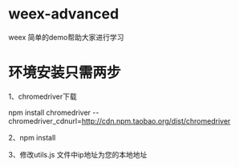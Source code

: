 # weex-advanced
weex 简单的demo帮助大家进行学习

# 环境安装只需两步

1、chromedriver下载

npm install chromedriver --chromedriver_cdnurl=http://cdn.npm.taobao.org/dist/chromedriver

2、npm install

3、修改utils.js 文件中ip地址为您的本地地址
